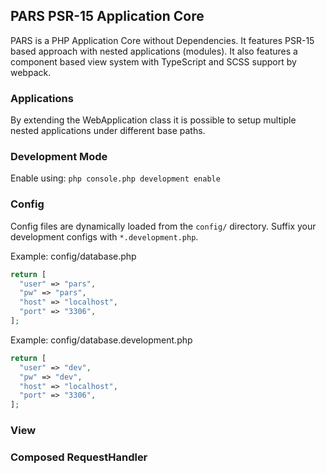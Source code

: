## PARS PSR-15 Application Core

PARS is a PHP Application Core without Dependencies. It features PSR-15 based approach with nested applications (modules).
It also features a component based view system with TypeScript and SCSS support by webpack.

### Applications

By extending the WebApplication class it is possible to setup multiple nested applications under different base paths.

### Development Mode

Enable using: `php console.php development enable`

### Config

Config files are dynamically loaded from the `config/` directory.
Suffix your development configs with `*.development.php`.

Example: config/database.php

```php
return [
  "user" => "pars",
  "pw" => "pars",
  "host" => "localhost",  
  "port" => "3306",
];
```

Example: config/database.development.php

```php
return [
  "user" => "dev",
  "pw" => "dev",
  "host" => "localhost",  
  "port" => "3306",
];
```


### View

### Composed RequestHandler

